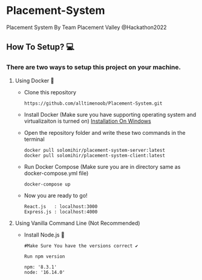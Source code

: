 # Placement-System
Placement System By Team Placement Valley @Hackathon2022


## How To Setup? 💻

### There are two ways to setup this project on your machine. 

1. Using Docker 🐳

    * Clone this repository


         ```
         https://github.com/alltimenoob/Placement-System.git
         ```


    * Install Docker (Make sure you have supporting operating system and virtualizaiton is turned on)  [Installation On Windows](https://www.youtube.com/watch?v=5nX8U8Fz5S0) 

    * Open the repository folder and write these two commands in the terminal 
         
         ```
         docker pull solomihir/placement-system-server:latest
         docker pull solomihir/placement-system-client:latest
         ```

    * Run Docker Compose (Make sure you are in directory same as docker-compose.yml file) 



        ```
        docker-compose up
        ```

    * Now you are ready to go!
    
         ```
         React.js   : localhost:3000
         Express.js : localhost:4000
         ```
    

2. Using Vanilla Command Line (Not Recommended)


   * Install Node.js 🍃
      
      ``` 
      #Make Sure You have the versions correct ✔️
      
      Run npm version
      
      npm: '8.3.1'
      node: '16.14.0'
      ```
